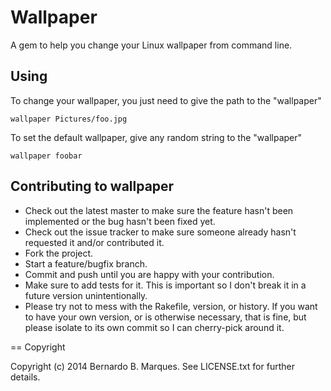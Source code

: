 Wallpaper
=========

A gem to help you change your Linux wallpaper from command line.

Using
-----

To change your wallpaper, you just need to give the path to the "wallpaper"

`wallpaper Pictures/foo.jpg`

To set the default wallpaper, give any random string to the "wallpaper"

`wallpaper foobar`


Contributing to wallpaper
-------------------------

* Check out the latest master to make sure the feature hasn't been implemented or the bug hasn't been fixed yet.
* Check out the issue tracker to make sure someone already hasn't requested it and/or contributed it.
* Fork the project.
* Start a feature/bugfix branch.
* Commit and push until you are happy with your contribution.
* Make sure to add tests for it. This is important so I don't break it in a future version unintentionally.
* Please try not to mess with the Rakefile, version, or history. If you want to have your own version, or is otherwise necessary, that is fine, but please isolate to its own commit so I can cherry-pick around it.

== Copyright

Copyright (c) 2014 Bernardo B. Marques. See LICENSE.txt for
further details.

